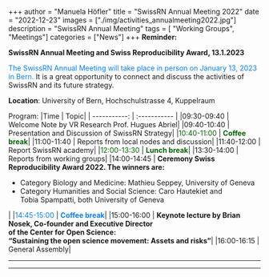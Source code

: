 +++
author = "Manuela Höfler"
title = "SwissRN Annual Meeting 2022"
date = "2022-12-23"
images  = ["./img/activities_annualmeeting2022.jpg"]
description = "SwissRN Annual Meeting"
tags = [ "Working Groups", "Meetings"]
categories = ["News"]
+++
**Reminder:**

**SwissRN Annual Meeting and Swiss Reproducibility Award, 13.1.2023**

<span style="color:#0080ff">The SwissRN Annual Meeting will take place in person on January 13, 2023 in Bern.</span> It is a great opportunity to connect and discuss the activities of SwissRN and its future strategy. 

**Location**: University of Bern, Hochschulstrasse 4, Kuppelraum  

Program:
|Time | Topic|
| -----------: | :----------- |
|09:30-09:40   |   Welcome Note by VR Research Prof. Hugues Abriel|
|09:40-10:40   |   Presentation and Discussion of SwissRN Strategy|
|<span style="color:darkgreen">10:40-11:00</span>   |   <span style="color:darkgreen">**Coffee break**</span>|
|11:00-11:40   |   Reports from local nodes and discussion|
|11:40-12:00   |   Report SwissRN academy|
|<span style="color:darkgreen">12:00-13:30</span>   |   <span style="color:darkgreen">**Lunch break**</span>|
|13:30-14:00   |   Reports from working groups|
|14:00-14:45   |   **Ceremony Swiss Reproducibility Award 2022. The winners are:**<ul><li>Category Biology and Medicine: Mathieu Seppey, University of Geneva</li><li>Category Humanities and Social Science: Caro Hautekiet and <br>Tobia Spampatti, both University of Geneva</li></ul>|
|<span style="color:#0080ff">14:45-15:00</span>   |   <span style="color:#0080ff">**Coffee break**</span>|
|15:00-16:00   |   **Keynote lecture by Brian Nosek, Co-founder and Executive Director <br>of the Center for Open Science:**<br> **“Sustaining the open science movement: Assets and risks”**|
|16:00-16:15   |   General Assembly|



---



---
